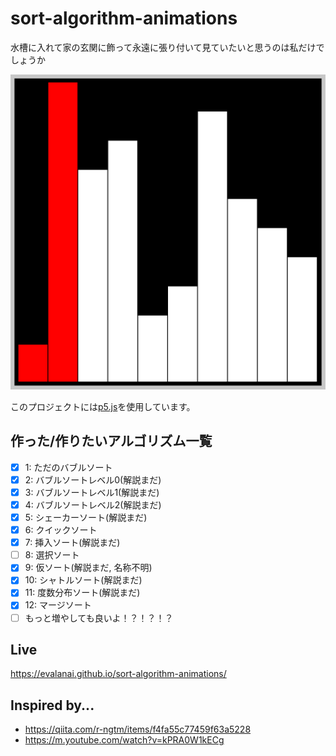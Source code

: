 # sort-algorithm-animations
水槽に入れて家の玄関に飾って永遠に張り付いて見ていたいと思うのは私だけでしょうか  

![animation gif](img/sort-anim-vproto0.gif)

このプロジェクトには[p5.js](https://p5js.org/)を使用しています。  



## 作った/作りたいアルゴリズム一覧
- [x] 1: ただのバブルソート
- [x] 2: バブルソートレベル0(解説まだ)
- [x] 3: バブルソートレベル1(解説まだ)
- [x] 4: バブルソートレベル2(解説まだ)
- [x] 5: シェーカーソート(解説まだ)
- [x] 6: クイックソート
- [x] 7: 挿入ソート(解説まだ)
- [ ] 8: 選択ソート
- [x] 9: 仮ソート(解説まだ, 名称不明)
- [x] 10: シャトルソート(解説まだ)
- [x] 11: 度数分布ソート(解説まだ)
- [x] 12: マージソート
- [ ] もっと増やしても良いよ！？！？！？

## Live
<https://evalanai.github.io/sort-algorithm-animations/>

## Inspired by...
* https://qiita.com/r-ngtm/items/f4fa55c77459f63a5228
* https://m.youtube.com/watch?v=kPRA0W1kECg

